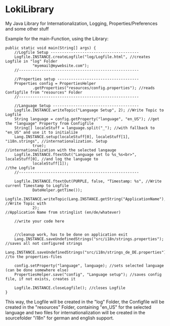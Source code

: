 LokiLibrary
===========

My Java Library for Internationalization, Logging, Properties/Preferences and some other stuff


Example for the main-Function, using the Library:

	public static void main(String[] args) {
		//Logfile Setup ---------------------------------------
		Logfile.INSTANCE.createLogfile("log/Logfile.html", //creates Logfile in "log" Folder
				"myemail@mywebsite.com");
		//-----------------------------------------------------

		//Properties setup ------------------------------------
		Properties config = PropertiesHelper
				.getProperties("resources/config.properties"); //reads Configfile from "resources" Folder
		//-----------------------------------------------------

		//Language Setup --------------------------------------
		Logfile.INSTANCE.writeTopic("Language Setup", 2); //Write Topic to Logfile
		String language = config.getProperty("language", "en_US"); //get the "language" Property from Configfile
		String[] localeStuff = language.split("_"); //with fallback to "en_US" and use it to initialize
		Lang.INSTANCE.setup(localeStuff[0], localeStuff[1], "i18n.strings", //internationalization. Setup
				true);													//internationalization with the selected langauge
		Logfile.INSTANCE.ftextOut("Language set to %s_%s<br>", localeStuff[0], //and log the language to
				localeStuff[1]);																//the Logfile
		//-----------------------------------------------------

		Logfile.INSTANCE.ftextOut(PURPLE, false, "Timestamp: %s", //Write current Timestamp to Logfile
				DateHelper.getTime());
		Logfile.INSTANCE.writeTopic(Lang.INSTANCE.getString("ApplicationName"), //Write Topic with
				2);														//Application Name from stringlist (en/de/whatever)

		//write your code here


		//cleanup work, has to be done on application exit
		Lang.INSTANCE.saveUndefinedStrings("src/i18n/strings.properties"); //saves all not configured strings
		Lang.INSTANCE.saveUndefinedStrings("src/i18n/strings_de_DE.properties"); //to the properties-files

		config.setProperty("language", language); //sets selected language (can be done somewhere else)
		PropertiesHelper.save("config", "Language setup"); //saves config file, if not exists, creates it

		Logfile.INSTANCE.closeLogfile(); //closes Logfile
	}
	
This way, the Logfile will be created in the "log" Folder, the Configfile will be created in the "resources" Folder, containing "en_US" for the selected language and two files for internationalization will be created in the sourcefolder "i18n" for german and english support.